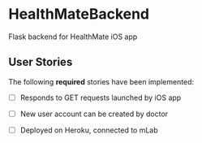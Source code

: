 # HealthMateBackend

Flask backend for HealthMate iOS app

## User Stories

The following **required** stories have been implemented:
- [ ] Responds to GET requests launched by iOS app
- [ ] New user account can be created by doctor
- [ ] Deployed on Heroku, connected to mLab


